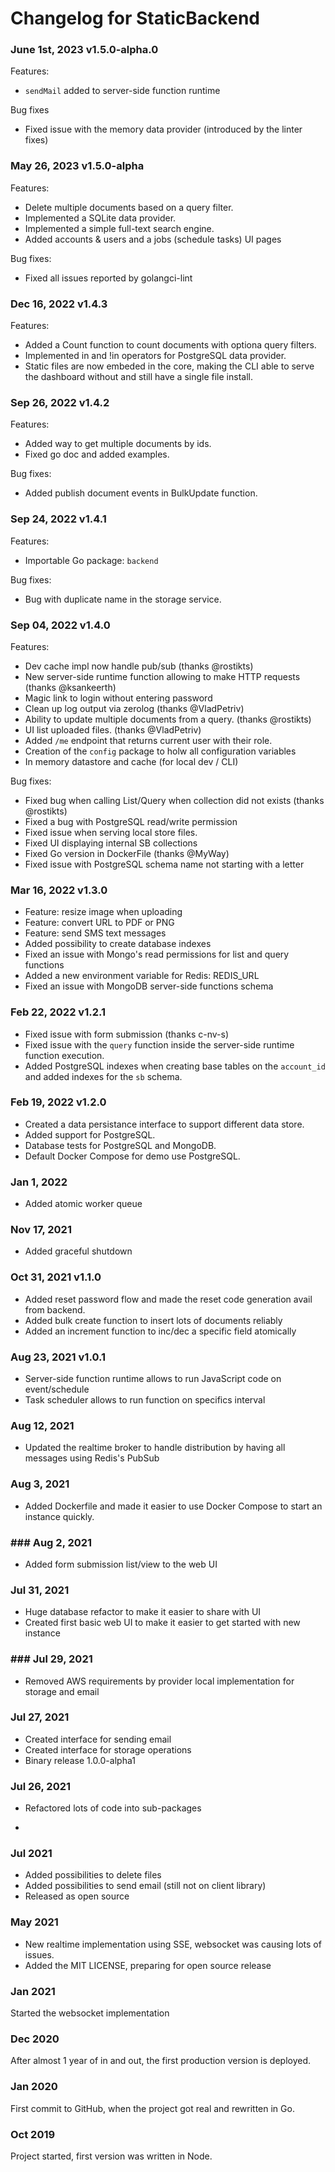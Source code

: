 # Changelog for StaticBackend

### June 1st, 2023 v1.5.0-alpha.0

Features:

* `sendMail` added to server-side function runtime

Bug fixes

* Fixed issue with the memory data provider (introduced by the linter fixes)

### May 26, 2023 v1.5.0-alpha

Features:

* Delete multiple documents based on a query filter.
* Implemented a SQLite data provider.
* Implemented a simple full-text search engine.
* Added accounts & users and a jobs (schedule tasks) UI pages

Bug fixes:

* Fixed all issues reported by golangci-lint

### Dec 16, 2022 v1.4.3

Features:

* Added a Count function to count documents with optiona query filters.
* Implemented in and !in operators for PostgreSQL data provider.
* Static files are now embeded in the core, making the CLI able to serve the 
dashboard without and still have a single file install.

### Sep 26, 2022 v1.4.2

Features:

* Added way to get multiple documents by ids.
* Fixed go doc and added examples.

Bug fixes:

* Added publish document events in BulkUpdate function.


### Sep 24, 2022 v1.4.1

Features:

* Importable Go package: `backend`

Bug fixes:

* Bug with duplicate name in the storage service.

### Sep 04, 2022 v1.4.0

Features:

* Dev cache impl now handle pub/sub (thanks @rostikts)
* New server-side runtime function allowing to make HTTP requests (thanks @ksankeerth)
* Magic link to login without entering password
* Clean up log output via zerolog (thanks @VladPetriv)
* Ability to update multiple documents from a query. (thanks @rostikts)
* UI list uploaded files. (thanks @VladPetriv)
* Added `/me` endpoint that returns current user with their role.
* Creation of the `config` package to holw all configuration variables
* In memory datastore and cache (for local dev / CLI)

Bug fixes:

* Fixed bug when calling List/Query when collection did not exists (thanks @rostikts)
* Fixed a bug with PostgreSQL read/write permission
* Fixed issue when serving local store files.
* Fixed UI displaying internal SB collections
* Fixed Go version in DockerFile (thanks @MyWay)
* Fixed issue with PostgreSQL schema name not starting with a letter


### Mar 16, 2022 v1.3.0

* Feature: resize image when uploading
* Feature: convert URL to PDF or PNG
* Feature: send SMS text messages
* Added possibility to create database indexes
* Fixed an issue with Mongo's read permissions for list and query functions
* Added a new environment variable for Redis: REDIS_URL
* Fixed an issue with MongoDB server-side functions schema

### Feb 22, 2022 v1.2.1

* Fixed issue with form submission (thanks c-nv-s)
* Fixed issue with the `query` function inside the server-side runtime 
function execution.
* Added PostgreSQL indexes when creating base tables on the `account_id` and 
added indexes for the `sb` schema.

### Feb 19, 2022 v1.2.0

*  Created a data persistance interface to support different data store.
* Added support for PostgreSQL.
* Database tests for PostgreSQL and MongoDB.
* Default Docker Compose for demo use PostgreSQL.

### Jan 1, 2022

* Added atomic worker queue

### Nov 17, 2021

* Added graceful shutdown

### Oct 31, 2021 v1.1.0

* Added reset password flow and made the reset code generation avail from backend.
* Added bulk create function to insert lots of documents reliably
* Added an increment function to inc/dec a specific field atomically

### Aug 23, 2021 v1.0.1

* Server-side function runtime allows to run JavaScript code on event/schedule
* Task scheduler allows to run function on specifics interval

### Aug 12, 2021

* Updated the realtime broker to handle distribution by having all messages 
using Redis's PubSub

### Aug 3, 2021

* Added Dockerfile and made it easier to use Docker Compose to start an 
instance quickly.

### ### Aug 2, 2021

* Added form submission list/view to the web UI

### Jul 31, 2021

* Huge database refactor to make it easier to share with UI
* Created first basic web UI to make it easier to get started with new instance

### ### Jul 29, 2021

* Removed AWS requirements by provider local implementation for storage and 
email

### Jul 27, 2021

* Created interface for sending email
* Created interface for storage operations
* Binary release 1.0.0-alpha1

### Jul 26, 2021

* Refactored lots of code into sub-packages

* 

### Jul 2021

* Added possibilities to delete files
* Added possibilities to send email (still not on client library)
* Released as open source

### May 2021

* New realtime implementation using SSE, websocket was causing lots of issues.
* Added the MIT LICENSE, preparing for open source release

### Jan 2021

Started the websocket implementation

### Dec 2020

After almost 1 year of in and out, the first production version is deployed.

### Jan 2020

First commit to GitHub, when the project got real and rewritten in Go.

### Oct 2019

Project started, first version was written in Node.
